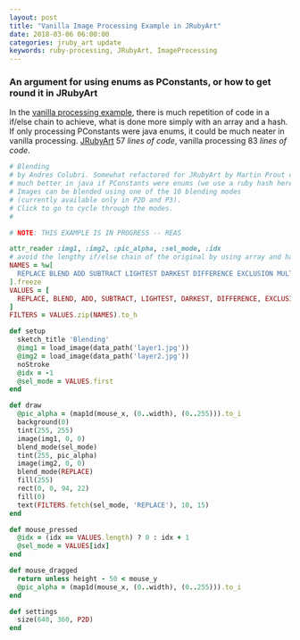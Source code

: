 ```yaml
---
layout: post
title: "Vanilla Image Processing Example in JRubyArt"
date: 2018-03-06 06:00:00
categories: jruby_art update
keywords: ruby-processing, JRubyArt, ImageProcessing
---
```

### An argument for using enums as PConstants, or how to get round it in JRubyArt

In the [vanilla processing example][blending], there is much repetition of code in a if/else chain to achieve, what is done more simply with an array and a hash.  If only processing PConstants were java enums, it could be much neater in vanilla processing. [JRubyArt][jruby_art] 57 _lines of code_, vanilla processing 83 _lines of code_.

```ruby
# Blending
# by Andres Colubri. Somewhat refactored for JRubyArt by Martin Prout could be
# much better in java if PConstants were enums (we use a ruby hash here)
# Images can be blended using one of the 10 blending modes
# (currently available only in P2D and P3).
# Click to go to cycle through the modes.
#

# NOTE: THIS EXAMPLE IS IN PROGRESS -- REAS

attr_reader :img1, :img2, :pic_alpha, :sel_mode, :idx
# avoid the lengthy if/else chain of the original by using array and hash
NAMES = %w[
  REPLACE BLEND ADD SUBTRACT LIGHTEST DARKEST DIFFERENCE EXCLUSION MULTIPLY SCREEN
].freeze
VALUES = [
  REPLACE, BLEND, ADD, SUBTRACT, LIGHTEST, DARKEST, DIFFERENCE, EXCLUSION, MULTIPLY
]
FILTERS = VALUES.zip(NAMES).to_h

def setup
  sketch_title 'Blending'
  @img1 = load_image(data_path('layer1.jpg'))
  @img2 = load_image(data_path('layer2.jpg'))
  noStroke
  @idx = -1
  @sel_mode = VALUES.first
end

def draw
  @pic_alpha = (map1d(mouse_x, (0..width), (0..255))).to_i
  background(0)
  tint(255, 255)
  image(img1, 0, 0)
  blend_mode(sel_mode)
  tint(255, pic_alpha)
  image(img2, 0, 0)
  blend_mode(REPLACE)
  fill(255)
  rect(0, 0, 94, 22)
  fill(0)
  text(FILTERS.fetch(sel_mode, 'REPLACE'), 10, 15)
end

def mouse_pressed
  @idx = (idx == VALUES.length) ? 0 : idx + 1
  @sel_mode = VALUES[idx]
end

def mouse_dragged
  return unless height - 50 < mouse_y
  @pic_alpha = (map1d(mouse_x, (0..width), (0..255))).to_i
end

def settings
  size(640, 360, P2D)
end

```

[blending]:https://github.com/processing/processing-docs/blob/master/content/examples/Topics/Image%20Processing/Blending/Blending.pde
[jruby_art]:https://ruby-processing.github.io/JRubyArt/

